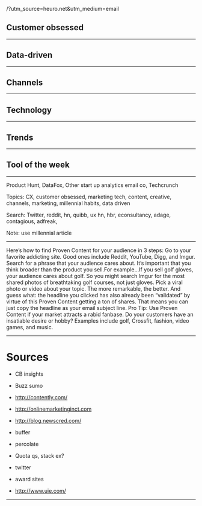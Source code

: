 /?utm_source=heuro.net&utm_medium=email

## Customer obsessed

***

## Data-driven

***

## Channels

***

## Technology

***

## Trends

***

## Tool of the week

***

Product Hunt, DataFox, Other start up analytics email co, Techcrunch

Topics: CX, customer obsessed, marketing tech, content, creative, channels, marketing, millennial habits, data driven

Search: Twitter, reddit, hn, quibb, ux hn, hbr, econsultancy, adage, contagious, adfreak,

Note: use millennial article

***

Here’s how to find Proven Content for your audience in 3 steps:
Go to your favorite addicting site. Good ones include Reddit, YouTube, Digg, and Imgur.
Search for a phrase that your audience cares about. It’s important that you think broader than the product you sell.For example…If you sell golf gloves, your audience cares about golf. So you might search Imgur for the most shared photos of breathtaking golf courses, not just gloves.
Pick a viral photo or video about your topic. The more remarkable, the better. And guess what: the headline you clicked has also already been “validated” by virtue of this Proven Content getting a ton of shares. That means you can just copy the headline as your email subject line.
Pro Tip:
Use Proven Content if your market attracts a rabid fanbase.
Do your customers have an insatiable desire or hobby? Examples include golf, Crossfit, fashion, video games, and music. 

***

# Sources

* CB insights

* Buzz sumo

* http://contently.com/

* http://onlinemarketinginct.com

* http://blog.newscred.com/

* buffer

* percolate

* Quota qs, stack ex?

* twitter

* award sites

* http://www.uie.com/

***
